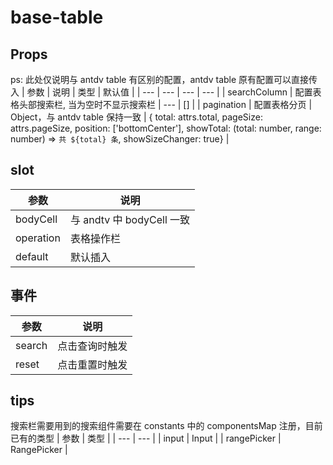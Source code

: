 # base-table

## Props
ps: 此处仅说明与 antdv table 有区别的配置，antdv table 原有配置可以直接传入
| 参数 | 说明 | 类型 | 默认值 |
| --- | --- | --- | --- |
| searchColumn | 配置表格头部搜索栏, 当为空时不显示搜索栏 | --- | [] |
| pagination | 配置表格分页 | Object，与 antdv table 保持一致 | {  total: attrs.total, pageSize: attrs.pageSize, position: ['bottomCenter'], showTotal: (total: number, range: number) => `共 ${total} 条`, showSizeChanger: true} |

## slot
| 参数 | 说明 |
| --- | --- |
| bodyCell | 与 andtv 中 bodyCell 一致 |
| operation | 表格操作栏 |
| default | 默认插入 |

## 事件
| 参数 | 说明 |
| --- | --- |
| search | 点击查询时触发 |
| reset | 点击重置时触发 |

## tips
搜索栏需要用到的搜索组件需要在 constants 中的 componentsMap 注册，目前已有的类型
| 参数 | 类型 |
| --- | --- |
| input | Input |
| rangePicker | RangePicker |